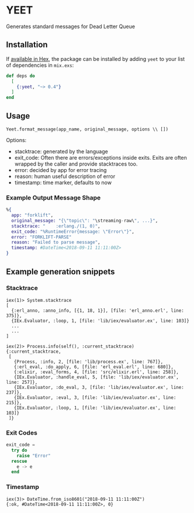 # YEET

Generates standard messages for Dead Letter Queue

## Installation

If [available in Hex](https://hex.pm/docs/publish), the package can be installed
by adding `yeet` to your list of dependencies in `mix.exs`:

```elixir
def deps do
  [
    {:yeet, "~> 0.4"}
  ]
end
```

## Usage

```
Yeet.format_message(app_name, original_message, options \\ [])
```

Options:

  - stacktrace: generated by the language
  - exit_code: Often there are errors/exceptions inside exits. Exits are often wrapped by the caller and provide stacktraces too.
  - error: decided by app for error tracing
  - reason: human useful description of error
  - timestamp: time marker, defaults to now

### Example Output Message Shape

```elixir
%{
  app: "forklift",
  original_message: "{\"topic\": "\streaming-raw\", ...}",
  stacktrace: "    :erlang./(1, 0)",
  exit_code: "%RuntimeError{message: \"Error\"}",
  error: "FORKLIFT-PARSE"
  reason: "Failed to parse message",
  timestamp: #DateTime<2018-09-11 11:11:00Z>
}
```

## Example generation snippets

### Stacktrace

```
iex(1)> System.stacktrace
[
  {:erl_anno, :anno_info, [{1, 18, 1}], [file: 'erl_anno.erl', line: 375]},
  {IEx.Evaluator, :loop, 1, [file: 'lib/iex/evaluator.ex', line: 103]}
  ...
  ...
]
```

```
iex(2)> Process.info(self(), :current_stacktrace)
{:current_stacktrace,
 [
   {Process, :info, 2, [file: 'lib/process.ex', line: 767]},
   {:erl_eval, :do_apply, 6, [file: 'erl_eval.erl', line: 680]},
   {:elixir, :eval_forms, 4, [file: 'src/elixir.erl', line: 258]},
   {IEx.Evaluator, :handle_eval, 5, [file: 'lib/iex/evaluator.ex', line: 257]},
   {IEx.Evaluator, :do_eval, 3, [file: 'lib/iex/evaluator.ex', line: 237]},
   {IEx.Evaluator, :eval, 3, [file: 'lib/iex/evaluator.ex', line: 215]},
   {IEx.Evaluator, :loop, 1, [file: 'lib/iex/evaluator.ex', line: 103]}
 ]}
```

### Exit Codes

```elixir
exit_code =
  try do
    raise "Error"
  rescue
    e -> e
  end
```

### Timestamp

```
iex(3)> DateTime.from_iso8601("2018-09-11 11:11:00Z")
{:ok, #DateTime<2018-09-11 11:11:00Z>, 0}
```
